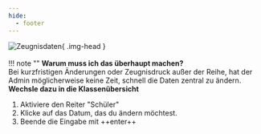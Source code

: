 ```yaml
---
hide:
  - footer
---
```


![Zeugnisdaten](../../img/02_Schritt_für_Schritt/zeugnisdaten.png){ .img-head }
<br><br>
!!! note ""
    **Warum muss ich das überhaupt machen?**<br>
    Bei kurzfristigen Änderungen oder Zeugnisdruck außer der Reihe, hat der Admin möglicherweise keine Zeit, schnell die Daten zentral zu ändern. 
<br>
**Wechsle dazu in die Klassenübersicht**

1. Aktiviere den Reiter "Schüler"
2. Klicke auf das Datum, das du ändern möchtest.
3. Beende die Eingabe mit ++enter++